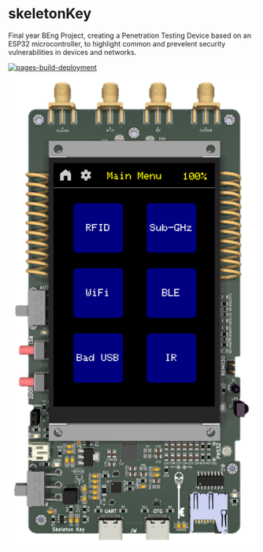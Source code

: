# skeletonKey

Final year BEng Project, creating a Penetration Testing Device based on an ESP32 microcontroller, to highlight common and prevelent security vulnerabilities in devices and networks.

[![pages-build-deployment](https://github.com/Jonathan-0101/skeletonKey/actions/workflows/pages/pages-build-deployment/badge.svg)](https://github.com/Jonathan-0101/skeletonKey/actions/workflows/pages/pages-build-deployment)

![image](Resources/Images/coverPhoto.png)
